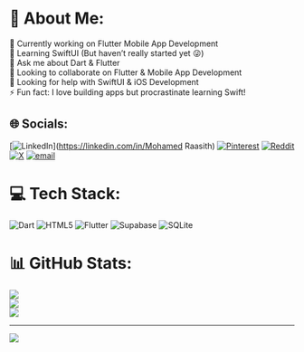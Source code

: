 # 💫 About Me:
🔭 Currently working on Flutter Mobile App Development<br>🌱 Learning SwiftUI (But haven’t really started yet 😜)<br>💬 Ask me about Dart & Flutter<br>👯 Looking to collaborate on Flutter & Mobile App Development<br>🤝 Looking for help with SwiftUI & iOS Development<br>⚡ Fun fact: I love building apps but procrastinate learning Swift!


## 🌐 Socials:
[![LinkedIn](https://img.shields.io/badge/LinkedIn-%230077B5.svg?logo=linkedin&logoColor=white)](https://linkedin.com/in/Mohamed Raasith) [![Pinterest](https://img.shields.io/badge/Pinterest-%23E60023.svg?logo=Pinterest&logoColor=white)](https://pinterest.com/rasflutterdev9) [![Reddit](https://img.shields.io/badge/Reddit-%23FF4500.svg?logo=Reddit&logoColor=white)](https://reddit.com/user/Ras09_md) [![X](https://img.shields.io/badge/X-black.svg?logo=X&logoColor=white)](https://x.com/ras_flutterDev_) [![email](https://img.shields.io/badge/Email-D14836?logo=gmail&logoColor=white)](mailto:ras.flutterdev9@gmail.com) 

# 💻 Tech Stack:
![Dart](https://img.shields.io/badge/dart-%230175C2.svg?style=for-the-badge&logo=dart&logoColor=white) ![HTML5](https://img.shields.io/badge/html5-%23E34F26.svg?style=for-the-badge&logo=html5&logoColor=white) ![Flutter](https://img.shields.io/badge/Flutter-%2302569B.svg?style=for-the-badge&logo=Flutter&logoColor=white) ![Supabase](https://img.shields.io/badge/Supabase-3ECF8E?style=for-the-badge&logo=supabase&logoColor=white) ![SQLite](https://img.shields.io/badge/sqlite-%2307405e.svg?style=for-the-badge&logo=sqlite&logoColor=white)
# 📊 GitHub Stats:
![](https://github-readme-stats.vercel.app/api?username=Raasith09&theme=dark&hide_border=false&include_all_commits=false&count_private=false)<br/>
![](https://github-readme-streak-stats.herokuapp.com/?user=Raasith09&theme=dark&hide_border=false)<br/>
![](https://github-readme-stats.vercel.app/api/top-langs/?username=Raasith09&theme=dark&hide_border=false&include_all_commits=false&count_private=false&layout=compact)

---
[![](https://visitcount.itsvg.in/api?id=Raasith09&icon=1&color=0)](https://visitcount.itsvg.in)

<!-- Proudly created with GPRM ( https://gprm.itsvg.in ) -->


<!---
Raasith09/Raasith09 is a ✨ special ✨ repository because its `README.md` (this file) appears on your GitHub profile.
You can click the Preview link to take a look at your changes.
--->
